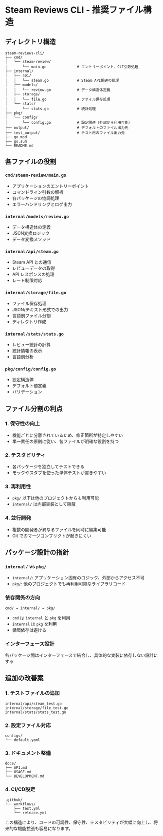 # Steam Reviews CLI - 推奨ファイル構造

## ディレクトリ構造

```
steam-reviews-cli/
├── cmd/
│   └── steam-review/
│       └── main.go              # エントリーポイント、CLI引数処理
├── internal/
│   ├── api/
│   │   └── steam.go             # Steam API関連の処理
│   ├── models/
│   │   └── review.go            # データ構造体定義
│   ├── storage/
│   │   └── file.go              # ファイル保存処理
│   └── stats/
│       └── stats.go             # 統計処理
├── pkg/
│   └── config/
│       └── config.go            # 設定関連（外部から利用可能）
├── output/                      # デフォルトのファイル出力先
├── test_output/                 # テスト用のファイル出力先
├── go.mod
├── go.sum
└── README.md
```

## 各ファイルの役割

### `cmd/steam-review/main.go`
- アプリケーションのエントリーポイント
- コマンドライン引数の解析
- 各パッケージの協調処理
- エラーハンドリングとログ出力

### `internal/models/review.go`
- データ構造体の定義
- JSON変換ロジック
- データ変換メソッド

### `internal/api/steam.go`
- Steam API との通信
- レビューデータの取得
- API レスポンスの処理
- レート制限対応

### `internal/storage/file.go`
- ファイル保存処理
- JSON/テキスト形式での出力
- 言語別ファイル分割
- ディレクトリ作成

### `internal/stats/stats.go`
- レビュー統計の計算
- 統計情報の表示
- 言語別分析

### `pkg/config/config.go`
- 設定構造体
- デフォルト値定義
- バリデーション

## ファイル分割の利点

### 1. **保守性の向上**
- 機能ごとに分離されているため、修正箇所が特定しやすい
- 単一責任の原則に従い、各ファイルが明確な役割を持つ

### 2. **テスタビリティ**
- 各パッケージを独立してテストできる
- モックやスタブを使った単体テストが書きやすい

### 3. **再利用性**
- `pkg/` 以下は他のプロジェクトからも利用可能
- `internal/` は内部実装として隠蔽

### 4. **並行開発**
- 複数の開発者が異なるファイルを同時に編集可能
- Git でのマージコンフリクトが起きにくい

## パッケージ設計の指針

### `internal/` vs `pkg/`
- `internal/`: アプリケーション固有のロジック、外部からアクセス不可
- `pkg/`: 他のプロジェクトでも再利用可能なライブラリコード

### 依存関係の方向
```
cmd/ → internal/ → pkg/
```
- `cmd` は `internal` と `pkg` を利用
- `internal` は `pkg` を利用
- 循環依存は避ける

### インターフェース設計
各パッケージ間はインターフェースで結合し、具体的な実装に依存しない設計にする

## 追加の改善案

### 1. テストファイルの追加
```
internal/api/steam_test.go
internal/storage/file_test.go
internal/stats/stats_test.go
```

### 2. 設定ファイル対応
```
configs/
└── default.yaml
```

### 3. ドキュメント整備
```
docs/
├── API.md
├── USAGE.md
└── DEVELOPMENT.md
```

### 4. CI/CD設定
```
.github/
└── workflows/
    ├── test.yml
    └── release.yml
```

この構造により、コードの可読性、保守性、テスタビリティが大幅に向上し、将来的な機能拡張も容易になります。